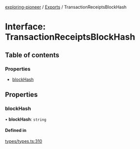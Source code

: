 [exploring-pioneer](../README.md) / [Exports](../modules.md) / TransactionReceiptsBlockHash

# Interface: TransactionReceiptsBlockHash

## Table of contents

### Properties

- [blockHash](TransactionReceiptsBlockHash.md#blockhash)

## Properties

### blockHash

• **blockHash**: `string`

#### Defined in

[types/types.ts:310](https://github.com/alchemyplatform/exploring-pioneer/blob/7c86334/src/types/types.ts#L310)
